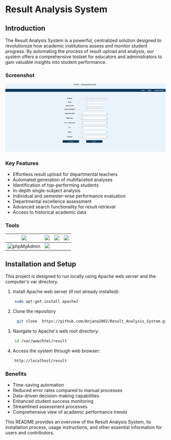 # Result Analysis System

## Introduction

The Result Analysis System is a powerful, centralized solution designed to revolutionize how academic institutions assess and monitor student progress. By automating the process of result upload and analysis, our system offers a comprehensive toolset for educators and administrators to gain valuable insights into student performance.

### Screenshot
![](./screenshot/b0.png)

### Key Features

- Effortless result upload for departmental teachers
- Automated generation of multifaceted analyses
- Identification of top-performing students
- In-depth single-subject analysis
- Individual and semester-wise performance evaluation
- Departmental excellence assessment
- Advanced search functionality for result retrieval
- Access to historical academic data


### Tools
| ![](https://img.shields.io/badge/PHP-777BB4?style=for-the-badge&logo=php&logoColor=white) | ![](https://img.shields.io/badge/MySQL-005C84?style=for-the-badge&logo=mysql&logoColor=white) | ![](https://img.shields.io/badge/HTML5-E34F26?style=for-the-badge&logo=html5&logoColor=white) |![](https://img.shields.io/badge/CSS3-1572B6?style=for-the-badge&logo=css3&logoColor=white) |
|---|---|---|---|
| ![phpMyAdmin](https://img.shields.io/badge/phpMyAdmin-brightgreen)  | ![](https://img.shields.io/badge/VSCode-0078D4?style=for-the-badge&logo=visual%20studio%20code&logoColor=white) |

## Installation and Setup

This project is designed to run locally using Apache web server and the computer's var directory.

1. Install Apache web server (if not already installed):
```bash
    sudo apt-get install apache2
```
2. Clone the repository
```bash
     git clone  https://github.com/Anjana2002/Result_Analysis_System.git
```
3. Navigate to Apache's web root directory:
```bash
    cd /var/www/html/result
```
4. Access the system through web browser:
```bash
    http://localhost/result
```
### Benefits

- Time-saving automation
- Reduced error rates compared to manual processes
- Data-driven decision-making capabilities
- Enhanced student success monitoring
- Streamlined assessment processes
- Comprehensive view of academic performance trends

This README provides an overview of the Result Analysis System, its installation process, usage instructions, and other essential information for users and contributors.




